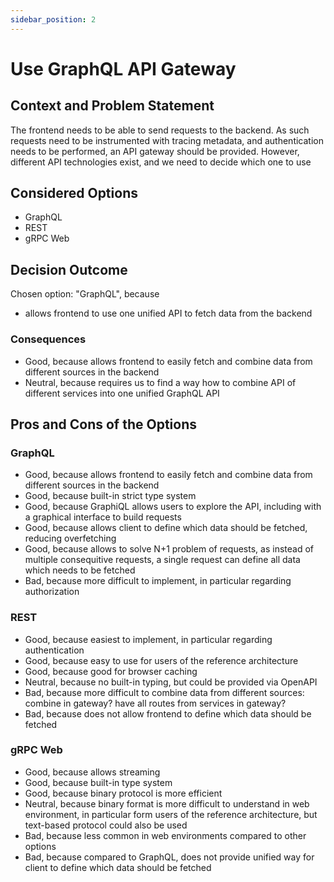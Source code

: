 ```yaml
---
sidebar_position: 2
---
```


# Use GraphQL API Gateway

## Context and Problem Statement

The frontend needs to be able to send requests to the backend.
As such requests need to be instrumented with tracing metadata, and authentication needs to be performed, an API gateway should be provided.
However, different API technologies exist, and we need to decide which one to use

## Considered Options

- GraphQL
- REST
- gRPC Web

## Decision Outcome

Chosen option: "GraphQL", because

- allows frontend to use one unified API to fetch data from the backend

### Consequences

- Good, because allows frontend to easily fetch and combine data from different sources in the backend
- Neutral, because requires us to find a way how to combine API of different services into one unified GraphQL API

## Pros and Cons of the Options

### GraphQL

- Good, because allows frontend to easily fetch and combine data from different sources in the backend
- Good, because built-in strict type system
- Good, because GraphiQL allows users to explore the API, including with a graphical interface to build requests
- Good, because allows client to define which data should be fetched, reducing overfetching
- Good, because allows to solve N+1 problem of requests, as instead of multiple consequitive requests, a single request can define all data which needs to be fetched
- Bad, because more difficult to implement, in particular regarding authorization

### REST

- Good, because easiest to implement, in particular regarding authentication
- Good, because easy to use for users of the reference architecture
- Good, because good for browser caching
- Neutral, because no built-in typing, but could be provided via OpenAPI
- Bad, because more difficult to combine data from different sources: combine in gateway? have all routes from services in gateway?
- Bad, because does not allow frontend to define which data should be fetched

### gRPC Web

- Good, because allows streaming
- Good, because built-in type system
- Good, because binary protocol is more efficient
- Neutral, because binary format is more difficult to understand in web environment, in particular form users of the reference architecture, but text-based protocol could also be used
- Bad, because less common in web environments compared to other options
- Bad, because compared to GraphQL, does not provide unified way for client to define which data should be fetched
